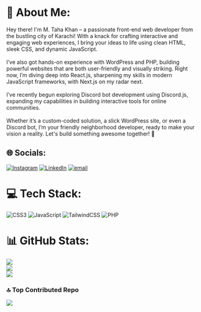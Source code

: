 # 💫 About Me:
Hey there! I'm M. Taha Khan – a passionate front-end web developer from the bustling city of Karachi! With a knack for crafting interactive and engaging web experiences, I bring your ideas to life using clean HTML, sleek CSS, and dynamic JavaScript.<br><br>I’ve also got hands-on experience with WordPress and PHP, building powerful websites that are both user-friendly and visually striking. Right now, I’m diving deep into React.js, sharpening my skills in modern JavaScript frameworks, with Next.js on my radar next.<br><br>I’ve recently begun exploring Discord bot development using Discord.js, expanding my capabilities in building interactive tools for online communities.<br><br>Whether it’s a custom-coded solution, a slick WordPress site, or even a Discord bot, I’m your friendly neighborhood developer, ready to make your vision a reality. Let's build something awesome together! 🚀


## 🌐 Socials:
[![Instagram](https://img.shields.io/badge/Instagram-%23E4405F.svg?logo=Instagram&logoColor=white)](https://instagram.com/d.a.r.t.h_r.e.v.a.n) [![LinkedIn](https://img.shields.io/badge/LinkedIn-%230077B5.svg?logo=linkedin&logoColor=white)](https://linkedin.com/in/taha-khan03) [![email](https://img.shields.io/badge/Email-D14836?logo=gmail&logoColor=white)](mailto:taha82426980@gmail.com) 

# 💻 Tech Stack:
![CSS3](https://img.shields.io/badge/css3-%231572B6.svg?style=plastic&logo=css3&logoColor=white) ![JavaScript](https://img.shields.io/badge/javascript-%23323330.svg?style=plastic&logo=javascript&logoColor=%23F7DF1E) ![TailwindCSS](https://img.shields.io/badge/tailwindcss-%2338B2AC.svg?style=plastic&logo=tailwind-css&logoColor=white) ![PHP](https://img.shields.io/badge/php-%23777BB4.svg?style=plastic&logo=php&logoColor=white)
# 📊 GitHub Stats:
![](https://github-readme-stats.vercel.app/api?username=Delepover56&theme=transparent&hide_border=true&include_all_commits=false&count_private=false)<br/>
![](https://nirzak-streak-stats.vercel.app/?user=Delepover56&theme=transparent&hide_border=true)<br/>
![](https://github-readme-stats.vercel.app/api/top-langs/?username=Delepover56&theme=transparent&hide_border=true&include_all_commits=false&count_private=false&layout=compact)

### 🔝 Top Contributed Repo
![](https://github-contributor-stats.vercel.app/api?username=Delepover56&limit=5theme=transparent&hide_border=true&combine_all_yearly_contributions=true)

<!-- Proudly created with GPRM ( https://gprm.itsvg.in ) -->
